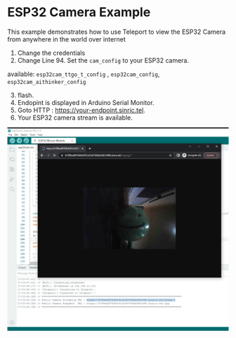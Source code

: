 # ESP32 Camera Example

This example demonstrates how to use Teleport to view the ESP32 Camera from anywhere in the world over internet

1. Change the credentials
2. Change Line 94. Set the ```cam_config``` to your ESP32 camera.

available: ```esp32cam_ttgo_t_config``` , ```esp32cam_config```, ```esp32cam_aithinker_config```

3. flash. 
4. Endopint is displayed in Arduino Serial Monitor.
5. Goto HTTP : https://your-endpoint.sinric.tel.
6. Your ESP32 camera stream is available.

 ![Sinric Teleport to view the ESP32 logs from anywhere](https://github.com/sinricpro/teleport-arduino-esp32-library/blob/main/examples/esp32cam/img/esp32-camera-streaming.png?raw=true)
